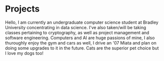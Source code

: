 # Projects

Hello, I am currently an undergraduate computer science student at Bradley University concentrating in data science. 
I've also taken/will be taking classes pertaining to cryptography, as well as project management and software engineering. 
Computers and AI are huge passions of mine, I also thuroughly enjoy the gym and cars as well, I drive an '07 Miata and plan 
on doing some upgrades to it in the future. Cats are the superior pet choice but I love my dogs too!
